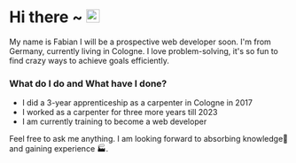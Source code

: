 # Hi there ~ <img src="https://user-images.githubusercontent.com/1303154/88677602-1635ba80-d120-11ea-84d8-d263ba5fc3c0.gif" width="24px" alt="hi">
My name is Fabian I will be a prospective web developer soon. I'm from Germany, currently living in Cologne.
I love problem-solving, it's so fun to find crazy ways to achieve goals efficiently.

### What do I do and What have I done?
- I did a 3-year apprenticeship as a carpenter in Cologne in 2017
- I worked as a carpenter for three more years till 2023
- I am currently training to become a web developer
 
Feel free to ask me anything. I am looking forward to absorbing knowledge🧠 and gaining experience 🏭.
